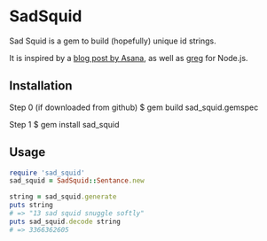 SadSquid
========

Sad Squid is a gem to build (hopefully) unique id strings.

It is inspired by a [blog post by Asana](http://blog.asana.com/2011/09/6-sad-squid-snuggle-softly/),
as well as [greg](https://github.com/linus/greg) for Node.js.

Installation
------------

Step 0 (if downloaded from github)
$ gem build sad_squid.gemspec

Step 1
$ gem install sad_squid

Usage
-----
```ruby
require 'sad_squid'
sad_squid = SadSquid::Sentance.new

string = sad_squid.generate
puts string
# => "13 sad squid snuggle softly"
puts sad_squid.decode string
# => 3366362605
```

